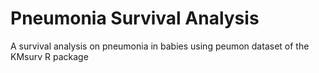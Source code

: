 # Pneumonia Survival Analysis
A survival analysis on pneumonia in babies using peumon dataset of the KMsurv R package
